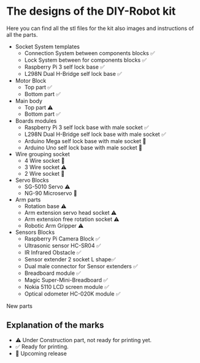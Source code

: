 # The designs of the DIY-Robot kit

Here you can find all the stl files for the kit also images and instructions of all the parts.

* Socket System templates 
  * Connection System between components blocks :white_check_mark:
  * Lock System between for components blocks :white_check_mark:
  * Raspberry Pi 3 self lock base :white_check_mark:
  * L298N Dual H-Bridge self lock base :white_check_mark:
* Motor Block 
  * Top part :white_check_mark:
  * Bottom part :white_check_mark:
* Main body 
  * Top part :warning:
  * Bottom part :white_check_mark:
* Boards modules
  * Raspberry Pi 3 self lock base with male socket :white_check_mark:
  * L298N Dual H-Bridge self lock base with male socket :white_check_mark:
  * Arduino Mega self lock base with male socket :construction:
  * Arduino Uno self lock base with male socket :construction:
* Wire grouping socket 
  * 4 Wire socket  :construction:
  * 3 Wire socket :warning:
  * 2 Wire socket  :construction:
* Servo Blocks
  * SG-5010 Servo :warning:
  * NG-90 Microservo :construction:
* Arm parts
  * Rotation base :warning:
  * Arm extension servo head socket :warning:
  * Arm extension free rotation socket :warning:
  * Robotic Arm Gripper :warning:
* Sensors Blocks
  * Raspberry Pi Camera Block :white_check_mark:
  * Ultrasonic sensor HC-SR04 :white_check_mark:
  * IR Infrared Obstacle :white_check_mark:
  * Sensor extender 2 socket L shape:white_check_mark:
  * Dual male connector for Sensor extenders :white_check_mark:
  * Breadboard module :white_check_mark:
  * Magic Super-Mini-Breadboard :white_check_mark:
  * Nokia 5110 LCD screen module :white_check_mark:
  * Optical odometer HC-020K module :white_check_mark:

New parts 
## Explanation of the marks
* :warning: Under Construction part, not ready for printing yet.
* :white_check_mark: Ready for printing.
* :construction: Upcoming release
